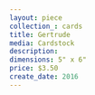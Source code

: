 ```yaml
---
layout: piece
collection_: cards
title: Gertrude
media: Cardstock
description:
dimensions: 5" x 6"
price: $3.50
create_date: 2016
---
```

